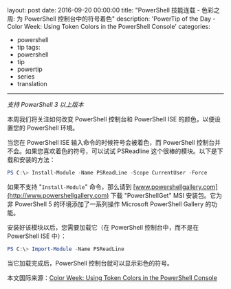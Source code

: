 ﻿layout: post
date: 2016-09-20 00:00:00
title: "PowerShell 技能连载 - 色彩之周: 为 PowerShell 控制台中的符号着色"
description: 'PowerTip of the Day - Color Week: Using Token Colors in the PowerShell Console'
categories:
- powershell
- tip
tags:
- powershell
- tip
- powertip
- series
- translation
---
*支持 PowerShell 3 以上版本*

本周我们将关注如何改变 PowerShell 控制台和 PowerShell ISE 的颜色，以便设置您的 PowerShell 环境。

当您在 PowerShell ISE 输入命令的时候符号会被着色，而 PowerShell 控制台并不会。如果您喜欢着色的符号，可以试试 PSReadline 这个很棒的模块。以下是下载和安装的方法：

```powershell
PS C:\> Install-Module -Name PSReadLine -Scope CurrentUser -Force
```

如果不支持 "`Install-Module`" 命令，那么请到 [www.powershellgallery.com](http://www.powershellgallery.com) 下载 "PowerShellGet" MSI 安装包。它为非 PowerShell 5 的环境添加了一系列操作 Microsoft PowerShell Gallery 的功能。

安装好该模块以后，您需要加载它（在 PowerShell 控制台中，而不是在 PowerShell ISE 中）：

```powershell
PS C:\> Import-Module -Name PSReadLine
```

当它加载完成后，PowerShell 控制台就可以显示彩色的符号。

<!--more-->
本文国际来源：[Color Week: Using Token Colors in the PowerShell Console](http://community.idera.com/powershell/powertips/b/tips/posts/color-week-using-token-colors-in-the-powershell-console)
